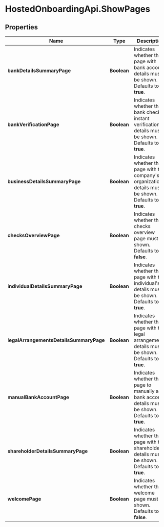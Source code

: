 # HostedOnboardingApi.ShowPages

## Properties

Name | Type | Description | Notes
------------ | ------------- | ------------- | -------------
**bankDetailsSummaryPage** | **Boolean** | Indicates whether the page with bank account details must be shown. Defaults to **true**. | [optional] 
**bankVerificationPage** | **Boolean** | Indicates whether the bank check instant verification&#39; details must be shown. Defaults to **true**. | [optional] 
**businessDetailsSummaryPage** | **Boolean** | Indicates whether the page with the company&#39;s or organization&#39;s details must be shown. Defaults to **true**. | [optional] 
**checksOverviewPage** | **Boolean** | Indicates whether the checks overview page must be shown. Defaults to **false**. | [optional] 
**individualDetailsSummaryPage** | **Boolean** | Indicates whether the page with the individual&#39;s details must be shown. Defaults to **true**. | [optional] 
**legalArrangementsDetailsSummaryPage** | **Boolean** | Indicates whether the page with the legal arrangements&#39; details must be shown. Defaults to **true**. | [optional] 
**manualBankAccountPage** | **Boolean** | Indicates whether the page to manually add bank account&#39; details must be shown. Defaults to **true**. | [optional] 
**shareholderDetailsSummaryPage** | **Boolean** | Indicates whether the page with the shareholders&#39; details must be shown. Defaults to **true**. | [optional] 
**welcomePage** | **Boolean** | Indicates whether the welcome page must be shown. Defaults to **false**. | [optional] 


